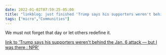```yaml
---
date: 2022-01-02T07:59:25-05:00
title: "linkblog: just finished 'Trump says his supporters weren't behind the Jan. 6 attack — but I was there : NPR'"
tags: ["micro","Communities"]
---
```

We must not forget that day or let others redefine it.
 
[link to 'Trump says his supporters weren't behind the Jan. 6 attack — but I was there : NPR'](https://www.npr.org/2022/01/02/1068891351/january-6-insurrection-capitol-attack-trump-anniversary)
